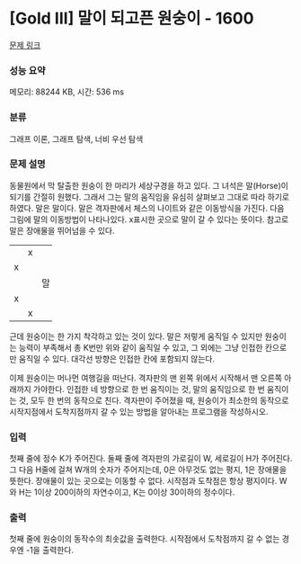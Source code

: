 # [Gold III] 말이 되고픈 원숭이 - 1600 

[문제 링크](https://www.acmicpc.net/problem/1600) 

### 성능 요약

메모리: 88244 KB, 시간: 536 ms

### 분류

그래프 이론, 그래프 탐색, 너비 우선 탐색

### 문제 설명

<p style="user-select: auto;">동물원에서 막 탈출한 원숭이 한 마리가 세상구경을 하고 있다. 그 녀석은 말(Horse)이 되기를 간절히 원했다. 그래서 그는 말의 움직임을 유심히 살펴보고 그대로 따라 하기로 하였다. 말은 말이다. 말은 격자판에서 체스의 나이트와 같은 이동방식을 가진다. 다음 그림에 말의 이동방법이 나타나있다. x표시한 곳으로 말이 갈 수 있다는 뜻이다. 참고로 말은 장애물을 뛰어넘을 수 있다.</p>

<table class="table table-bordered" style="width: 15%; user-select: auto;">
	<tbody style="user-select: auto;">
		<tr style="user-select: auto;">
			<td style="width: 3%; text-align: center; user-select: auto;"> </td>
			<td style="width: 3%; text-align: center; user-select: auto;">x</td>
			<td style="width: 3%; text-align: center; user-select: auto;"> </td>
			<td style="width: 3%; text-align: center; user-select: auto;">x</td>
			<td style="width: 3%; text-align: center; user-select: auto;"> </td>
		</tr>
		<tr style="user-select: auto;">
			<td style="width: 3%; text-align: center; user-select: auto;">x</td>
			<td style="width: 3%; text-align: center; user-select: auto;"> </td>
			<td style="width: 3%; text-align: center; user-select: auto;"> </td>
			<td style="width: 3%; text-align: center; user-select: auto;"> </td>
			<td style="width: 3%; text-align: center; user-select: auto;">x</td>
		</tr>
		<tr style="user-select: auto;">
			<td style="width: 3%; text-align: center; user-select: auto;"> </td>
			<td style="width: 3%; text-align: center; user-select: auto;"> </td>
			<td style="width: 3%; text-align: center; user-select: auto;">말</td>
			<td style="width: 3%; text-align: center; user-select: auto;"> </td>
			<td style="width: 3%; text-align: center; user-select: auto;"> </td>
		</tr>
		<tr style="user-select: auto;">
			<td style="width: 3%; text-align: center; user-select: auto;">x</td>
			<td style="width: 3%; text-align: center; user-select: auto;"> </td>
			<td style="width: 3%; text-align: center; user-select: auto;"> </td>
			<td style="width: 3%; text-align: center; user-select: auto;"> </td>
			<td style="width: 3%; text-align: center; user-select: auto;">x</td>
		</tr>
		<tr style="user-select: auto;">
			<td style="width: 3%; text-align: center; user-select: auto;"> </td>
			<td style="width: 3%; text-align: center; user-select: auto;">x</td>
			<td style="width: 3%; text-align: center; user-select: auto;"> </td>
			<td style="width: 3%; text-align: center; user-select: auto;">x</td>
			<td style="width: 3%; user-select: auto;"> </td>
		</tr>
	</tbody>
</table>

<p style="user-select: auto;">근데 원숭이는 한 가지 착각하고 있는 것이 있다. 말은 저렇게 움직일 수 있지만 원숭이는 능력이 부족해서 총 K번만 위와 같이 움직일 수 있고, 그 외에는 그냥 인접한 칸으로만 움직일 수 있다. 대각선 방향은 인접한 칸에 포함되지 않는다.</p>

<p style="user-select: auto;">이제 원숭이는 머나먼 여행길을 떠난다. 격자판의 맨 왼쪽 위에서 시작해서 맨 오른쪽 아래까지 가야한다. 인접한 네 방향으로 한 번 움직이는 것, 말의 움직임으로 한 번 움직이는 것, 모두 한 번의 동작으로 친다. 격자판이 주어졌을 때, 원숭이가 최소한의 동작으로 시작지점에서 도착지점까지 갈 수 있는 방법을 알아내는 프로그램을 작성하시오.</p>

### 입력 

 <p style="user-select: auto;">첫째 줄에 정수 K가 주어진다. 둘째 줄에 격자판의 가로길이 W, 세로길이 H가 주어진다. 그 다음 H줄에 걸쳐 W개의 숫자가 주어지는데, 0은 아무것도 없는 평지, 1은 장애물을 뜻한다. 장애물이 있는 곳으로는 이동할 수 없다. 시작점과 도착점은 항상 평지이다. W와 H는 1이상 200이하의 자연수이고, K는 0이상 30이하의 정수이다.</p>

### 출력 

 <p style="user-select: auto;">첫째 줄에 원숭이의 동작수의 최솟값을 출력한다. 시작점에서 도착점까지 갈 수 없는 경우엔 -1을 출력한다.</p>

